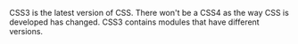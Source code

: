 CSS3 is the latest version of CSS. There won't be a CSS4 as the way CSS is developed
has changed. CSS3 contains modules that have different versions.
